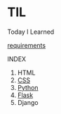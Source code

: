 # TIL
Today I Learned 

[requirements](./05_django/01_django_intro_2/requirements.txt)

INDEX

1. HTML
2. [CSS](./02_CSS/191022_CSS.md)
3. [Python]()
4. [Flask](./04_Flask/191023_Flask.md)
5. Django
